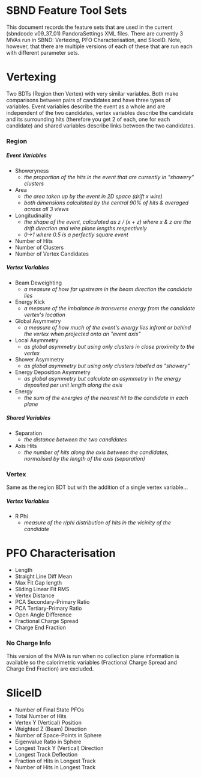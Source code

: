 # SBND Feature Tool Sets
This document records the feature sets that are used in the current (sbndcode v09_37_01) PandoraSettings XML files. There are currently 3 MVAs run in SBND: Vertexing, PFO Characterisation, and SliceID. Note, however, that there are multiple versions of each of these that are run each with different parameter sets.

# Vertexing
Two BDTs (Region then Vertex) with very similar variables. Both make comparisons between pairs of candidates and have three types of variables. Event variables describe the event as a whole and are independent of the two candidates, vertex variables describe the candidate and its surrounding hits (therefore you get 2 of each, one for each candidate) and shared variables describe links between the two candidates.
### Region
##### Event Variables
- Showeryness 
  - _the proportion of the hits in the event that are currently in "showery" clusters_
- Area 
  - _the area taken up by the event in 2D space (drift x wire)_
  - _both dimensions calculated by the central 90% of hits & averaged across all 3 views_
- Longitudinality
  - _the shape of the event, calculated as z / (x + z) where x & z are the drift direction and wire plane lengths respectively_
  - _0->1 where 0.5 is a perfectly square event_
- Number of Hits
- Number of Clusters
- Number of Vertex Candidates
##### Vertex Variables
- Beam Deweighting 
  - _a measure of how far upstream in the beam direction the candidate lies_
- Energy Kick
  - _a measure of the imbalance in transverse energy from the candidate vertex's location_
- Global Asymmetry
  - _a measure of how much of the event's energy lies infront or behind the vertex when projected onto an "event axis"_
- Local Asymmetry
  - _as global asymmetry but using only clusters in close proximity to the vertex_
- Shower Asymmetry
  - _as global asymmetry but using only clusters labelled as "showery"_
- Energy Deposition Asymmetry
  - _as global asymmetry but calculate an asymmetry in the energy deposited per unit length along the axis_
- Energy 
  - _the sum of the energies of the nearest hit to the candidate in each plane_
##### Shared Variables
- Separation
  - _the distance between the two candidates_
- Axis Hits
  - _the number of hits along the axis between the candidates, normalised by the length of the axis (separation)_

### Vertex
Same as the region BDT but with the addition of a single vertex variable...
##### Vertex Variables
- R Phi
  - _measure of the r/phi distribution of hits in the vicinity of the candidate_
  
  
# PFO Characterisation
- Length
- Straight Line Diff Mean
- Max Fit Gap length
- Sliding Linear Fit RMS
- Vertex Distance
- PCA Secondary-Primary Ratio
- PCA Tertiary-Primary Ratio
- Open Angle Difference
- Fractional Charge Spread
- Charge End Fraction
### No Charge Info
This version of the MVA is run when no collection plane information is available so the calorimetric variables (Fractional Charge Spread and Charge End Fraction) are excluded.

# SliceID
- Number of Final State PFOs
- Total Number of Hits
- Vertex Y (Vertical) Position
- Weighted Z (Beam) Direction
- Number of Space-Points in Sphere
- Eigenvalue Ratio in Sphere
- Longest Track Y (Vertical) Direction
- Longest Track Deflection
- Fraction of Hits in Longest Track
- Number of Hits in Longest Track
